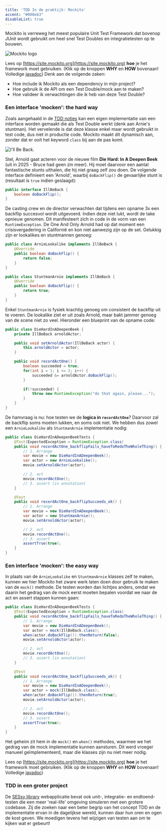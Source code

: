 ```yaml
---
title: 'TDD In de praktijk: Mockito'
accent: "#008eb3"
disableList: true
---
```


Mockito is verreweg het meest populaire Unit Test Framework dat bovenop JUnit wordt gebruikt om heel snel Test Doubles en integratietesten op te bouwen. 

![Mockito logo](/img/teaching/ses/mockito.png)


Lees op [https://site.mockito.org](https://site.mockito.org) **hoe** je het framework moet gebruiken. (Klik op de knoppen **WHY** en **HOW** bovenaan! Volledige [javadoc](https://javadoc.io/doc/org.mockito/mockito-core/latest/org/mockito/Mockito.html)) Denk aan de volgende zaken:

- Hoe include ik Mockito als een dependency in mijn project?
- Hoe gebruik ik de API om een Test Double/mock aan te maken?
- Hoe valideer ik verwachtingen die ik heb van deze Test Double?

### Een interface 'mocken': the hard way

Zoals aangehaald in de [TDD noties](/tdd) kan een eigen implementatie van een interface worden gemaakt die als Test Double werkt (denk aan Arnie's stuntman). Het vervelende is dat deze klasse enkel maar wordt gebruikt in test code, dus niet in productie code. Mockito maakt dit dynamisch aan, zonder dat er ooit het keyword `class` bij aan de pas komt. 

![](/img/testdouble.jpg "I'll Be Back.")


Stel, Arnold gaat acteren voor de nieuwe film **Die Hard: In A Deepen Beek** (uit in 2025 - Bruce had geen zin meer). Hij moet daarvoor een aantal fantastische stunts uithalen, die hij niet graag zelf zou doen. De volgende interface definieert een 'Arnold', waarbij `doBackFlip()` de gevaarlijke stunt is (resultaat is `true` indien geslaagd):

```java
public interface IllBeBack {
    boolean doBackFlip();
}
```

De casting crew en de director verwachten dat tijdens een opname 3x een backflip succesvol wordt uitgevoerd. Indien deze niet lukt, wordt de take opnieuw genomen. Dit manifesteert zich in code in de vorm van een `RuntimeException`. De One And Only Arnold had op dat moment een crisisvergadering in Californië en kon niet aanwezig zijn op de set. Gelukkig zijn er lookalikes en stuntmannen genoeg:

```java
public class ArnieLookalike implements IllBeBack {
    @Override
    public boolean doBackFlip() {
        return false;
    }
}

public class StuntmanArnie implements IllBeBack {
    @Override
    public boolean doBackFlip() {
        return true;
    }
}
```

Enkel `StuntmanArnie` is fysiek krachtig genoeg om consistent de backflip uit te voeren. De lookalike ziet er uit zoals Arnold, maar bakt jammer genoeg van de scene niet zo veel. Hieronder een blueprint van de opname code:

```java
public class DieHardInADeepenBeek {
    private IllBeBack arnoldActor;

    public void setArnoldActor(IllBeBack actor) {
        this.arnoldActor = actor;
    }

    public void recordActOne() {
        boolean succeeded = true;
        for(int i = 1; i <= 3; i++) {
            succeeded &= arnoldActor.doBackFlip();
        }

        if(!succeeded) {
            throw new RuntimeException("do that again, please...");
        }
    }
}
```

De hamvraag is nu: hoe testen we de **logica in `recordActOne`**? Daarvoor zal de backflip soms moeten lukken, en soms ook niet. We hebben dus zowel een `ArnieLookalike` als `StuntmanArnie` implementatie nodig:

```java
public class DieHardInADeepenBeekTests {
    @Test(ExpectedException = RuntimeException.class)
    public void recordActOne_backflipFails_haveToRedoTheWholeThing() {
        // 1. Arrange
        var movie = new DieHardInADeepenBeek();
        var actor = new ArnieLookalike();
        movie.setArnoldActor(actor);

        // 2. act
        movie.recordActOne();
        // 3. assert (in annotation)
    }

    @Test
    public void recordActOne_backflipSucceeds_ok() {
        // 1. Arrange
        var movie = new DieHardInADeepenBeek();
        var actor = new StuntmanArnie();
        movie.setArnoldActor(actor);

        // 2. act
        movie.recordActOne();
        // 3. assert
        assertTrue(true);
    }
}
```

### Een interface 'mocken': the easy way

In plaats van de `ArnieLookalike` en `StuntmanArnie` klasses zelf te maken, kunnen we hier Mockito het zware werk laten doen door gebruik te maken van de `mock()` methode. De testen worden dan lichtjes anders, omdat we daarin het gedrag van de mock eerst moeten bepalen voordat we naar de act en assert stappen kunnen gaan:

```java
public class DieHardInADeepenBeekTests {
    @Test(ExpectedException = RuntimeException.class)
    public void recordActOne_backflipFails_haveToRedoTheWholeThing() {
        // 1. Arrange
        var movie = new DieHardInADeepenBeek();
        var actor = mock(IllBeBack.class);
        when(actor.doBackFlip()).thenReturn(false);
        movie.setArnoldActor(actor);

        // 2. act
        movie.recordActOne();
        // 3. assert (in annotation)
    }

    @Test
    public void recordActOne_backflipSucceeds_ok() {
        // 1. Arrange
        var movie = new DieHardInADeepenBeek();
        var actor = mock(IllBeBack.class);
        when(actor.doBackFlip()).thenReturn(true);
        movie.setArnoldActor(actor);

        // 2. act
        movie.recordActOne();
        // 3. assert
        assertTrue(true);
    }
}
```

Het geheim zit hem in de `mock()` en `when()` methodes, waarmee we het gedrag van de mock implementatie kunnen aansturen. Dit werd vroeger manueel geïmplementeerd, maar die klasses zijn nu niet meer nodig. 

Lees op [https://site.mockito.org](https://site.mockito.org) **hoe** je het framework moet gebruiken. (Klik op de knoppen **WHY** en **HOW** bovenaan! Volledige [javadoc](https://javadoc.io/doc/org.mockito/mockito-core/latest/org/mockito/Mockito.html)) 

### TDD in een groter project

De [SESsy library](/extra/sessy) webapplicatie bevat ook unit-, integratie- en endtoend-testen die een meer 'real-life' omgeving simuleren met een grotere codebase. Zij die zoeken naar een beter begrip van het concept TDD en de implementatie ervan in de dagelijkse wereld, kunnen daar hun oren en ogen de kost geven. We moedigen tevens het wijzigen van testen aan om te kijken wat er gebeurt!

